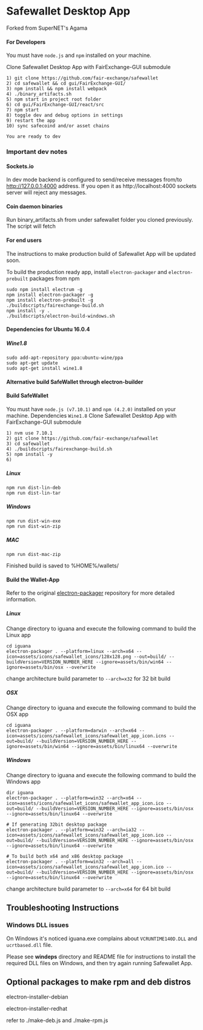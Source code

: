 # Safewallet Desktop App
Forked from SuperNET's Agama

#### For Developers
You must have `node.js` and `npm` installed on your machine.

Clone Safewallet Desktop App with FairExchange-GUI submodule
```shell
1) git clone https://github.com/fair-exchange/safewallet 
2) cd safewallet && cd gui/FairExchange-GUI/
3) npm install && npm install webpack
4) ./binary_artifacts.sh
5) npm start in project root folder
6) cd gui/FairExchange-GUI/react/src
7) npm start
8) toggle dev and debug options in settings
9) restart the app
10) sync safecoind and/or asset chains

You are ready to dev
```

### Important dev notes

#### Sockets.io
In dev mode backend is configured to send/receive messages from/to http://127.0.0.1:4000 address. If you open it as http://localhost:4000 sockets server will reject any messages.

#### Coin daemon binaries
Run binary_artifacts.sh from under safewallet folder you cloned previously. The script will fetch

#### For end users
The instructions to make production build of Safewallet App will be updated soon.

To build the production ready app, install `electron-packager` and `electron-prebuilt` packages from npm
```shell
sudo npm install electrum -g
npm install electron-packager -g
npm install electron-prebuilt -g
./buildscripts/fairexchange-build.sh
npm install -y .
./buildscripts/electron-build-windows.sh
```

#### **Dependencies for Ubuntu 16.0.4**
##### Wine1.8

```shell
sudo add-apt-repository ppa:ubuntu-wine/ppa
sudo apt-get update
sudo apt-get install wine1.8
```

#### **Alternative build SafeWallet through electron-builder**

#### Build SafeWallet
You must have `node.js (v7.10.1)` and `npm (4.2.0)` installed on your machine.
Dependencies `Wine1.8`
Clone Safewallet Desktop App with FairExchange-GUI submodule
```shell
1) nvm use 7.10.1
2) git clone https://github.com/fair-exchange/safewallet 
3) cd safewallet
4) ./buildscripts/fairexchange-build.sh
5) npm install -y 
6)
```

##### Linux
#####
```shell
npm run dist-lin-deb
npm run dist-lin-tar
```

##### Windows
#####
```shell
npm run dist-win-exe
npm run dist-win-zip
```

##### MAC
#####
```shell
npm run dist-mac-zip
```

Finished build is saved to %HOME%/wallets/

#### **Build the Wallet-App**
Refer to the original [electron-packager](https://github.com/electron-userland/electron-packager) repository for more detailed information.

##### Linux
Change directory to iguana and execute the following command to build the Linux app
```shell
cd iguana
electron-packager . --platform=linux --arch=x64 --icon=assets/icons/safewallet_icons/128x128.png --out=build/ --buildVersion=VERSION_NUMBER_HERE --ignore=assets/bin/win64 --ignore=assets/bin/osx --overwrite
```
change architecture build parameter to ```--arch=x32``` for 32 bit build

##### OSX
Change directory to iguana and execute the following command to build the OSX app
```shell
cd iguana
electron-packager . --platform=darwin --arch=x64 --icon=assets/icons/safewallet_icons/safewallet_app_icon.icns --out=build/ --buildVersion=VERSION_NUMBER_HERE --ignore=assets/bin/win64 --ignore=assets/bin/linux64 --overwrite
```

##### Windows
Change directory to iguana and execute the following command to build the Windows app
```shell
dir iguana
electron-packager . --platform=win32 --arch=x64 --icon=assets/icons/safewallet_icons/safewallet_app_icon.ico --out=build/ --buildVersion=VERSION_NUMBER_HERE --ignore=assets/bin/osx --ignore=assets/bin/linux64 --overwrite

# If generating 32bit desktop package
electron-packager . --platform=win32 --arch=ia32 --icon=assets/icons/safewallet_icons/safewallet_app_icon.ico --out=build/ --buildVersion=VERSION_NUMBER_HERE --ignore=assets/bin/osx --ignore=assets/bin/linux64 --overwrite

# To build both x64 and x86 desktop package
electron-packager . --platform=win32 --arch=all --icon=assets/icons/safewallet_icons/safewallet_app_icon.ico --out=build/ --buildVersion=VERSION_NUMBER_HERE --ignore=assets/bin/osx --ignore=assets/bin/linux64 --overwrite
```
change architecture build parameter to ```--arch=x64``` for 64 bit build


## Troubleshooting Instructions

### Windows DLL issues
On Windows it's noticed iguana.exe complains about `VCRUNTIME140D.DLL` and `ucrtbased.dll` file.

Please see **windeps** directory and README file for instructions to install the required DLL files on Windows, and then try again running Safewallet App.

## Optional packages to make rpm and deb distros

electron-installer-debian

electron-installer-redhat

refer to ./make-deb.js and ./make-rpm.js
